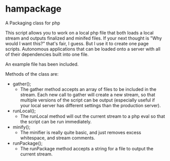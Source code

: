hampackage
==========

A Packaging class for php

This script allows you to work on a local php file that both loads a local stream and outputs finalized and minifed files.  If your next thought is "Why would I want this?" that's fair, I guess.  But I use it to create one page scripts.  Autonomous applications that can be loaded onto a server with all of their dependencies built into one file.

An example file has been included.

Methods of the class are:
- gather();
  - The gather method accepts an array of files to be included in the stream. Each new call to gather will create a new stream, so that multiple versions of the script can be output (especially useful if your local server has different settings than the production server).
- runLocal();
  - The runLocal method will out the current stream to a php eval so that the script can be run immediately.
- minify();
  - The minifier is really quite basic, and just removes excess whitespace, and stream comments.
- runPackage();
  - The runPackage method accepts a string for a file to output the current stream.
